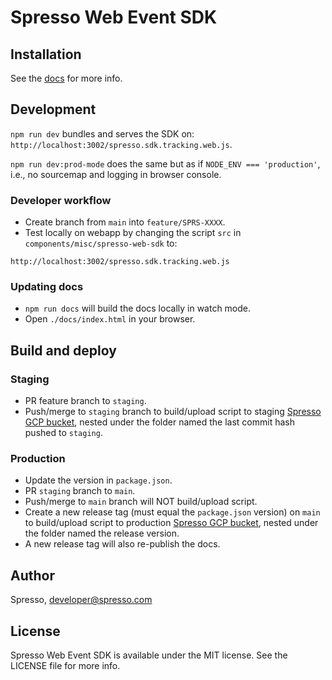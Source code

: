 # Spresso Web Event SDK

## Installation

See the [docs](https://spressoinsights.github.io/spresso-sdk-tracking-web/) for more info.

## Development

`npm run dev` bundles and serves the SDK on: `http://localhost:3002/spresso.sdk.tracking.web.js`.

`npm run dev:prod-mode` does the same but as if `NODE_ENV === 'production'`, i.e., no sourcemap and logging in browser console.

### Developer workflow

-   Create branch from `main` into `feature/SPRS-XXXX`.
-   Test locally on webapp by changing the script `src` in `components/misc/spresso-web-sdk` to:

```
http://localhost:3002/spresso.sdk.tracking.web.js
```

### Updating docs

-   `npm run docs` will build the docs locally in watch mode.
-   Open `./docs/index.html` in your browser.

## Build and deploy

### Staging

-   PR feature branch to `staging`.
-   Push/merge to `staging` branch to build/upload script to staging [Spresso GCP bucket](https://console.cloud.google.com/storage/browser/spresso-saas-staging-spresso-sdk-tracking-web;tab=objects?forceOnBucketsSortingFiltering=false&project=spresso-saas-staging&prefix=&forceOnObjectsSortingFiltering=false), nested under the folder named the last commit hash pushed to `staging`.

### Production

-   Update the version in `package.json`.
-   PR `staging` branch to `main`.
-   Push/merge to `main` branch will NOT build/upload script.
-   Create a new release tag (must equal the `package.json` version) on `main` to build/upload script to production [Spresso GCP bucket](<https://console.cloud.google.com/storage/browser/spresso-saas-prod-spresso-sdk-tracking-web?project=spresso-saas-prod&pageState=(%22StorageObjectListTable%22:(%22f%22:%22%255B%255D%22))&prefix=&forceOnObjectsSortingFiltering=false>), nested under the folder named the release version.
-   A new release tag will also re-publish the docs.

## Author

Spresso, developer@spresso.com

## License

Spresso Web Event SDK is available under the MIT license. See the LICENSE file for more info.
